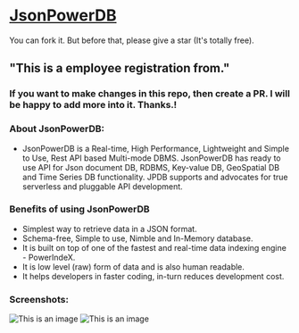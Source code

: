 # [JsonPowerDB](https://login2explore.com/jpdb/)
You can fork it. But before that, please give a star (It's totally free).
## "This is a employee registration from."
### If you want to make changes in this repo, then create a PR. I will be happy to add more into it. Thanks.!
### About JsonPowerDB:
- JsonPowerDB is a Real-time, High Performance, Lightweight and Simple to Use, Rest API based Multi-mode DBMS. JsonPowerDB has ready to use API for Json document DB, RDBMS, Key-value DB, GeoSpatial DB and Time Series DB functionality. JPDB supports and advocates for true serverless and pluggable API development.
### Benefits of using JsonPowerDB
- Simplest way to retrieve data in a JSON format.
- Schema-free, Simple to use, Nimble and In-Memory database.
- It is built on top of one of the fastest and real-time data indexing engine - PowerIndeX.
- It is low level (raw) form of data and is also human readable.
- It helps developers in faster coding, in-turn reduces development cost.
### Screenshots:
![This is an image](https://github.com/sanjeevsingh001/L2E_EmpployeRegistration/edit/main/screenshots/form.png)
![This is an image](https://github.com/sanjeevsingh001/L2E_EmpployeRegistration/edit/main/screenshots/jpdb.png)

